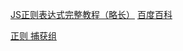 [JS正则表达式完整教程（略长）](https://juejin.im/post/5965943ff265da6c30653879)
[百度百科](https://baike.baidu.com/item/%E6%AD%A3%E5%88%99%E8%A1%A8%E8%BE%BE%E5%BC%8F/1700215?fr=aladdin#7)

[正则 捕获组](https://www.jianshu.com/p/5150863e7f7a)